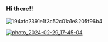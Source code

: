 ### Hi there!!
![194afc2391e1f3c52c01a1e8205f96b4](https://github.com/dottoremybelovedhusband/dottoremybelovedhusband/assets/161395048/fffb0874-b975-40ce-b459-132494f05b42)

[![photo_2024-02-29_17-45-04](https://github.com/dottoremybelovedhusband/mykinlistig/assets/161395048/a4dd8749-ef5d-4e7f-b562-dab93c7d5f78)
](https://github.com/ctv-software/MBFU/blob/main/MBFU56EN.png)

